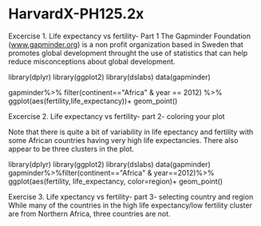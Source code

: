 # HarvardX-PH125.2x

Excercise 1. Life expectancy vs fertility- Part 1
The Gapminder Foundation (www.gapminder.org) is a non profit organization based
in Sweden that promotes global development throught the use of statistics that
can help reduce misconceptions about global development.

library(dplyr)
library(ggplot2)
library(dslabs)
data(gapminder)

gapminder%>% filter(continent=="Africa" & year == 2012) %>%
              ggplot(aes(fertility,life_expectancy))+
              geom_point()
              
 
 Excercise 2. Life expectancy vs fertility- part 2- coloring your plot
 
 Note that there is quite a bit of variability in life epectancy and fertility with
 some African countries having very high life expectancies. There also appear to be
 three clusters in the plot.
 
 library(dplyr)
 library(ggplot2)
 library(dslabs)
 data(gapminder)
 gapminder%>%filter(continent=="Africa" & year==2012)%>%
              ggplot(aes(fertility, life_expectancy, color=region)+
              geom_point()
          
    
  Exercise 3. Life xpectancy vs fertility- part 3- selecting country and region
  While many of the countries in the high life expectancy/low fertility cluster are 
  from Northern Africa, three countries are not.
